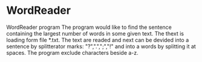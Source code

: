 # WordReader
WordReader program
The program would like to find the sentence containing the largest number of  words in some given text. 
The thext is loading form file *.txt. The text are readed and next can be devided into a sentence by 
splitterator marks: "?",".",";","!" and into a words by splitting it at spaces. The program exclude characters 
beside a-z. 

